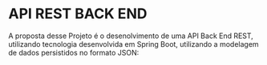 # API REST BACK END 

A proposta desse Projeto é o desenolvimento de uma API  Back End REST, utilizando tecnologia desenvolvida em ​Spring Boot​, utilizando a modelagem de dados persistidos no formato JSON: 

